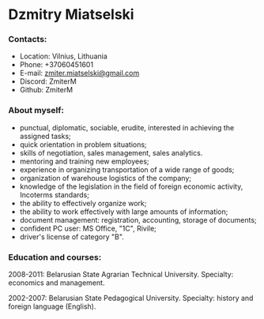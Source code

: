 # Dzmitry Miatselski

### Contacts:
* Location: Vilnius, Lithuania
* Phone: +37060451601
* E-mail: zmiter.miatselski@gmail.com
* Discord: ZmiterM
* Github: ZmiterM

### About myself:
* punctual, diplomatic, sociable, erudite, interested in achieving the assigned tasks;
* quick orientation in problem situations;
* skills of negotiation, sales management, sales analytics.
* mentoring and training new employees;
* experience in organizing transportation of a wide range of goods;
* organization of warehouse logistics of the company;
* knowledge of the legislation in the field of foreign economic activity, Incoterms standards;
* the ability to effectively organize work;
* the ability to work effectively with large amounts of information;
* document management: registration, accounting, storage of documents;
* confident PC user: MS Office, "1C", Rivile;
* driver's license of category "B".

### Education and courses:
2008-2011:
Belarusian State Agrarian Technical University.
Specialty: economics and management.

2002-2007:
Belarusian State Pedagogical University.
Specialty: history and foreign language (English).
